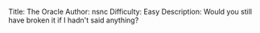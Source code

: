 Title: The Oracle
Author: nsnc
Difficulty: Easy
Description: Would you still have broken it if I hadn't said anything?
